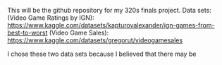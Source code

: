 This will be the github repository for my 320s finals project.
Data sets:
(Video Game Ratings by IGN): https://www.kaggle.com/datasets/kapturovalexander/ign-games-from-best-to-worst 
(Video Game Sales): https://www.kaggle.com/datasets/gregorut/videogamesales

I chose these two data sets because I believed that there may be 
